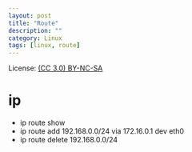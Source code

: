 ```yaml
---
layout: post
title: "Route"
description: ""
category: Linux
tags: [linux, route]
---
```


License: [(CC 3.0) BY-NC-SA](http://creativecommons.org/licenses/by-nc-sa/3.0/)

# ip
* ip route show
* ip route add 192.168.0.0/24 via 172.16.0.1 dev eth0
* ip route delete 192.168.0.0/24
